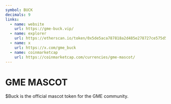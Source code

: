 ```yaml
---
symbol: BUCK
decimals: 9
links:
  - name: website
    url: https://gme-buck.vip/
  - name: explorer
    url: https://etherscan.io/token/0x5de5aca787818a2d485e278727ce575d54fedbe4
  - name: x
    url: https://x.com/gme_buck
  - name: coinmarketcap
    url: https://coinmarketcap.com/currencies/gme-mascot/
---
```


# GME MASCOT

$Buck is the official mascot token for the GME community.
